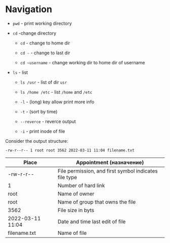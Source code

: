 # Navigation

- `pwd` - print working directory

- `cd` -change directory

	- `cd` - change to home dir

	- `cd -` - change to last dir

	- `cd ~username` - change working dir to home dir of username

- `ls` - list

	- `ls /usr` - list of dir `usr`

	- `ls /home /etc` - list `/home` and `/etc`

	- `-l` - (long) key allow print more info

	- `-t` - (sort by time)

	- `--reverce` - reverce output

	- `-i` - print inode of file

Consider the output structure:

```
-rw-r--r-- 1 root root 3562 2022-03-11 11:04 filename.txt
```

|Place    |Appointment (назначение)| 
|---------|------------------------|
|-rw-r-r--|File permission, and first symbol indicates file type|
|1        |Number of hard link     |
|root     |Name of owner           |
|root     |Name of group that owns the file| 
|3562     |File size in byts       |
|2022-03-11 11:04|Date and time last edit of file|
|filename.txt|Name of file|


